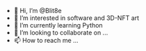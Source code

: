 - 👋 Hi, I’m @Blit8e
- 👀 I’m interested in software and 3D-NFT art
- 🌱 I’m currently learning Python
- 💞️ I’m looking to collaborate on ...
- 📫 How to reach me ...

<!---
Blit8e/Blit8e is a ✨ special ✨ repository because its `README.md` (this file) appears on your GitHub profile.
You can click the Preview link to take a look at your changes.
--->
